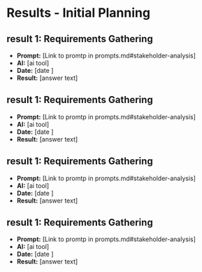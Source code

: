 # Results - Initial Planning

## result 1: Requirements Gathering
* **Prompt:** [Link to promtp in prompts.md#stakeholder-analysis]
* **AI:** [ai tool]
* **Date:** [date ]
* **Result:** [answer text]

## result 1: Requirements Gathering
* **Prompt:** [Link to promtp in prompts.md#stakeholder-analysis]
* **AI:** [ai tool]
* **Date:** [date ]
* **Result:** [answer text]

## result 1: Requirements Gathering
* **Prompt:** [Link to promtp in prompts.md#stakeholder-analysis]
* **AI:** [ai tool]
* **Date:** [date ]
* **Result:** [answer text]

## result 1: Requirements Gathering
* **Prompt:** [Link to promtp in prompts.md#stakeholder-analysis]
* **AI:** [ai tool]
* **Date:** [date ]
* **Result:** [answer text]